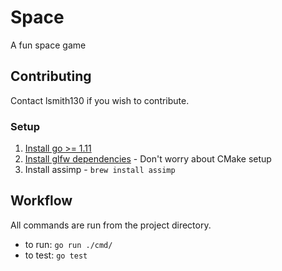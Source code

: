 # Space

A fun space game

## Contributing

Contact lsmith130 if you wish to contribute.

### Setup

1. [Install go >= 1.11](https://golang.org/doc/install)
2. [Install glfw dependencies](https://www.glfw.org/docs/latest/compile.html#compile_deps) - Don't worry about CMake setup
3. Install assimp - `brew install assimp`

## Workflow
All commands are run from the project directory.

- to run: `go run ./cmd/`
- to test: `go test`
